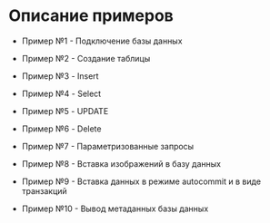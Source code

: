 # Описание примеров

* Пример №1 - Подключение базы данных

* Пример №2 - Создание таблицы

* Пример №3 - Insert

* Пример №4 - Select

* Пример №5 - UPDATE

* Пример №6 - Delete

* Пример №7 - Параметризованные запросы

* Пример №8 - Вставка изображений в базу данных

* Пример №9 - Вставка данных в режиме autocommit и в виде транзакций

* Пример №10 - Вывод метаданных базы данных
